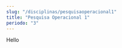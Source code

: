 ```yaml
---
slug: "/disciplinas/pesquisaoperacional1"
title: "Pesquisa Operacional 1"
periodo: "3"
---
```


Hello
